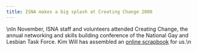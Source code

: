 ```yaml
---
title: ISNA makes a big splash at Creating Change 2000
---
```


\nIn November, <span class="caps">ISNA</span> staff and volunteers attended Creating Change, the annual networking and skills building conference of the National Gay and Lesbian Task Force. Kim Will has assembled an [online scrapbook][1] for us.\n

 [1]: /cc2000/index.html